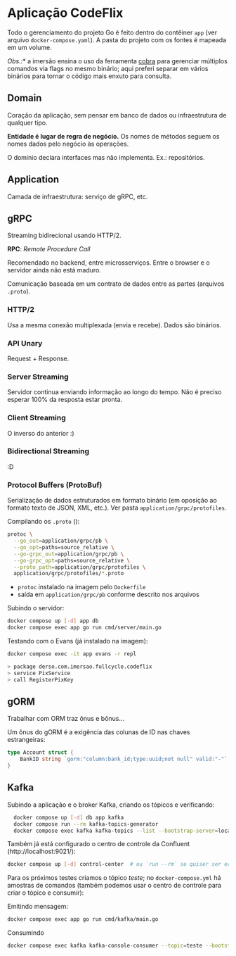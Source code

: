 # Aplicação CodeFlix

Todo o gerenciamento do projeto Go é feito dentro do contêiner `app` (ver arquivo `docker-compose.yaml`). A pasta do projeto com os fontes é mapeada em um volume.

*Obs.:** a imersão ensina o uso da ferramenta [cobra](https://github.com/spf13/cobra) para gerenciar múltiplos comandos via flags no mesmo binário; aqui preferi separar em vários binários para tornar o código mais enxuto para consulta.

## Domain

Coração da aplicação, sem pensar em banco de dados ou infraestrutura de qualquer tipo.

**Entidade é lugar de regra de negócio.** Os nomes de métodos seguem os nomes dados pelo negócio às operações.

O domínio declara interfaces mas não implementa. Ex.: repositórios.

## Application

Camada de infraestrutura: serviço de gRPC, etc.

## gRPC

Streaming bidirecional usando HTTP/2.

**RPC**: _Remote Procedure Call_

Recomendado no backend, entre microsserviços. Entre o browser e o servidor ainda não está maduro.

Comunicação baseada em um contrato de dados entre as partes (arquivos `.proto`).

### HTTP/2

Usa a mesma conexão multiplexada (envia e recebe). Dados são binários.

### API Unary

Request + Response.

### Server Streaming

Servidor continua enviando informação ao longo do tempo. Não é preciso esperar 100% da resposta estar pronta.

### Client Streaming

O inverso do anterior :)

### Bidirectional Streaming

:D


### Protocol Buffers (ProtoBuf)

Serialização de dados estruturados em formato binário (em oposição ao formato texto de JSON, XML, etc.). Ver pasta `application/grpc/protofiles`.

Compilando os `.proto` ():

```bash
protoc \
  --go_out=application/grpc/pb \
  --go_opt=paths=source_relative \
  --go-grpc_out=application/grpc/pb \
  --go-grpc_opt=paths=source_relative \
  --proto_path=application/grpc/protofiles \
  application/grpc/protofiles/*.proto
```

* `protoc` instalado na imagem pelo `Dockerfile`
* saída em `application/grpc/pb` conforme descrito nos arquivos

Subindo o servidor:

```bash
docker compose up [-d] app db
docker compose exec app go run cmd/server/main.go
```

Testando com o Evans (já instalado na imagem):

```bash
docker compose exec -it app evans -r repl

> package derso.com.imersao.fullcycle.codeflix
> service PixService
> call RegisterPixKey
```

## gORM

Trabalhar com ORM traz ônus e bônus...

Um ônus do gORM é a exigência das colunas de ID nas chaves estrangeiras:

```go
type Account struct {
	BankID string `gorm:"column:bank_id;type:uuid;not null" valid:"-"`
}
```

## Kafka

Subindo a aplicação e o broker Kafka, criando os tópicos e verificando:

```bash
  docker compose up [-d] db app kafka
  docker compose run --rm kafka-topics-generator
  docker compose exec kafka kafka-topics --list --bootstrap-server=localhost:9092
```

Também já está configurado o centro de controle da Confluent (http://localhost:9021/):

```bash
docker compose up [-d] control-center  # ou `run --rm` se quiser ser econômico :)
```

Para os próximos testes criamos o tópico _teste_; no `docker-compose.yml` há amostras de comandos (também podemos usar o centro de controle para criar o tópico e consumir):

Emitindo mensagem:

```bash
docker compose exec app go run cmd/kafka/main.go
```

Consumindo

```bash
docker compose exec kafka kafka-console-consumer --topic=teste --bootstrap-server=localhost:9092
```